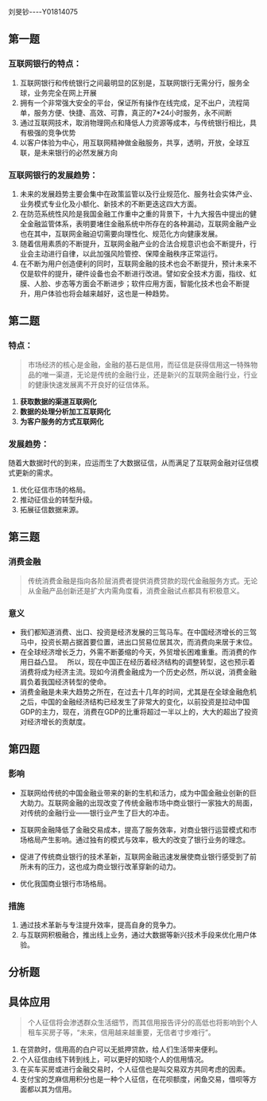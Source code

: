 刘旻钞----Y01814075

## 第一题

### 互联网银行的特点：

1.  互联网银行和传统银行之间最明显的区别是，互联网银行无需分行，服务全球，业务完全在网上开展
2.  拥有一个非常强大安全的平台，保证所有操作在线完成，足不出户，流程简单，服务方便、快捷、高效、可靠，真正的7*24小时服务，永不间断
3.  通过互联网技术，取消物理网点和降低人力资源等成本，与传统银行相比，具有极强的竞争优势
4.  以客户体验为中心，用互联网精神做金融服务，共享，透明，开放，全球互联，是未来银行的必然发展方向

### 互联网银行的发展趋势：

1.  未来的发展趋势主要会集中在政策监管以及行业规范化、服务社会实体产业、业务模式专业化及小额化、新技术的不断更迭这四大方面。
2.  在防范系统性风险是我国金融工作重中之重的背景下，十九大报告中提出的健全金融监管体系，表明要堵住金融系统中所存在的各种漏动，互联网金融产业也在其中，互联网金融迫切需要向理性化、规范化方向健康发展。
3.  随着信用素质的不断提升，互联网金融产业的合法合规意识也会不断提升，行业会主动进行自律，以此加强风险管控、保障金融秩序正常运行。
4.  在不断为用户创造便利的同时，互联网金融的技术也会不断提升，预计未来不仅是软件的提升，硬件设备也会不断进行改进。譬如安全技术方面，指纹、虹膜、人脸、步态等方面会不断进步；软件应用方面，智能化技术也会不断提升，用户体验也将会越来越好，这也是一种趋势。

## 第二题

### 特点：

>   市场经济的核心是金融，金融的基石是信用，而征信是获得信用这一特殊物品的唯一渠道，无论是传统的金融行业，还是新兴的互联网金融行业，行业的健康快速发展离不开良好的征信体系。

1.  **获取数据的渠道互联网化**
2.  **数据的处理分析加工互联网化**
3.  **为客户服务的方式互联网化**

### 发展趋势：

随着大数据时代的到来，应运而生了大数据征信，从而满足了互联网金融对征信模式更新的需求。

1.  优化征信市场的格局。
2.  推动征信业的转型升级。
3.  拓展征信数据来源。

## 

## 第三题

### 消费金融

>   传统消费金融是指向各阶层消费者提供消费贷款的现代金融服务方式。无论从金融产品创新还是扩大内需角度看，消费金融试点都具有积极意义。

### 意义

-   我们都知道消费、出口、投资是经济发展的三驾马车。在中国经济增长的三驾马中，投资长期占据首要位置，进出口贸易位居其次，而消费向来居于末位。
-   在全球经济增长乏力，外需不断萎缩的今天，外贸增长困难重重。而消费的作用日益凸显。 
    所以，现在中国正在经历着经济结构的调整转型，这也预示着消费将成为经济主流。现如今消费金融成为一个历史必然，所以说，消费金融肩负着我国经济转型的使命。
-   消费金融是未来大趋势之所在，在过去十几年的时间，尤其是在全球金融危机之后，中国的金融经济结构已经发生了非常大的变化，以前投资是拉动中国GDP的主力，现在，消费在GDP的比重将超过一半以上的，大大的超出了投资对经济增长的贡献度。

## 第四题

### 影响

-   互联网给传统的中国金融业带来的新的生机和活力，成为中国金融业创新的巨大助力。互联网金融的出现改变了传统金融市场中商业银行一家独大的局面，对传统的金融行业――银行业产生了巨大的冲击。

-   互联网金融降低了金融交易成本，提高了服务效率，对商业银行运营模式和市场格局产生影响。通过独有的模式与效率，极大的改变了银行业务的理念。

-   促进了传统商业银行的技术革新，互联网金融迅速发展使商业银行感受到了前所未有的压力，这也成为商业银行改革穿新的动力。

-   优化我国商业银行市场格局。

### 措施

1.  通过技术革新与专注提升效率，提高自身的竞争力。
2.  与互联网积极融合，推出线上业务，通过大数据等新兴技术手段来优化用户体验。

## 分析题

## 具体应用

>   个人征信将会渗透群众生活细节，而其信用报告评分的高低也将影响到个人租车买房子等，“未来，信用越来越重要，无信者寸步难行”。

1.   在贷款时，信用高的白户可以无抵押贷款，给人们生活带来便利。
2.  个人征信由线下转到线上，可以更好的知晓个人的信用情况。
3.  在买车买房或进行金融交易时，个人征信也是叫交易双方共同考虑的因素。
4.  支付宝的芝麻信用积分也是一种个人征信，在花呗额度，闲鱼交易，借呗等方面都以其为信用。